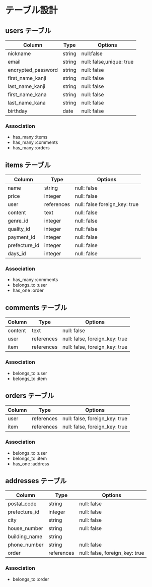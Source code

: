 # テーブル設計

## users テーブル

| Column                | Type   | Options                  |
| --------------------- | ------ | ------------------------ |
| nickname              | string | null:false               |
| email                 | string | null: false,unique: true |
| encrypted_password    | string | null: false              |
| first_name_kanji      | string | null: false              |
| last_name_kanji       | string | null: false              |
| first_name_kana       | string | null: false              |
| last_name_kana        | string | null: false              |
| birthday              | date   | null: false              |

### Association

- has_many :items
- has_many :comments
- has_many :orders

## items テーブル

| Column        | Type       | Options                       |
| ------------- | ---------- | ------------------------------|
| name          | string     | null: false                   |
| price         | integer    | null: false                   |
| user          | references | null: false foreign_key: true |
| content       | text       | null: false                   |
| genre_id      | integer    | null: false                   |
| quality_id    | integer    | null: false                   |
| payment_id    | integer    | null: false                   |
| prefecture_id | integer    | null: false                   |
| days_id       | integer    | null: false                   |

### Association

- has_many :comments
- belongs_to :user
- has_one :order

## comments テーブル

| Column    | Type       | Options                        |
| --------- | ---------- | ------------------------------ |
| content   |  text      | null: false                    |
| user      | references | null: false, foreign_key: true |
| item      | references | null: false, foreign_key: true |

### Association

- belongs_to :user
- belongs_to :item

## orders テーブル

| Column    | Type       | Options                        |
| --------- | ---------- | ------------------------------ |
| user      | references | null: false, foreign_key: true |
| item      | references | null: false, foreign_key: true |

### Association

- belongs_to :user
- belongs_to :item
- has_one :address

## addresses テーブル

| Column          | Type       | Options                        |
| --------------- | ---------- | ------------------------------ |
| postal_code     | string     | null: false                    |
| prefecture_id   | integer    | null: false                    |
| city            | string     | null: false                    |
| house_number    | string     | null: false                    |
| building_name   | string     |                                |
| phone_number    | string     | null: false                    |
| order           | references | null: false, foreign_key: true |


### Association

- belongs_to :order